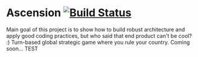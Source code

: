 # Ascension [![Build Status](https://travis-ci.org/siriak/Ascension.svg?branch=master)](https://travis-ci.org/siriak/Ascension)

Main goal of this project is to show how to build robust architecture and apply good coding practices, but who said that end product can't be cool? :)
Turn-based global strategic game where you rule your country. Coming soon...
TEST
